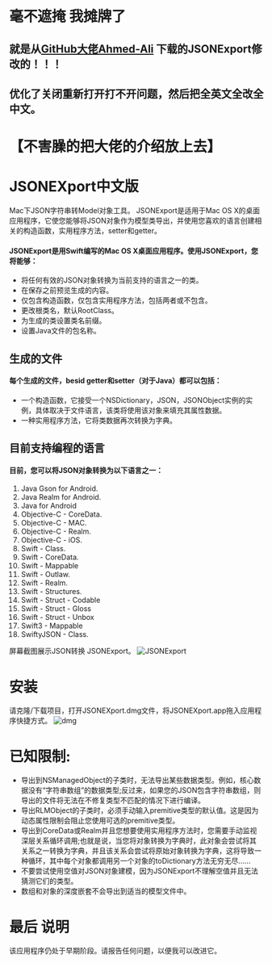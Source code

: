 # 毫不遮掩 我摊牌了
## 就是从[GitHub大佬Ahmed-Ali](https://github.com/Ahmed-Ali/JSONExport) 下载的JSONExport修改的！！！
## 优化了关闭重新打开打不开问题，然后把全英文全改全中文。

# 【不害臊的把大佬的介绍放上去】

# JSONEXport中文版

  Mac下JSON字符串转Model对象工具。
  JSONExport是适用于Mac OS X的桌面应用程序，它使您能够将JSON对象作为模型类导出，并使用您喜欢的语言创建相关的构造函数，实用程序方法，setter和getter。
  
#### JSONExport是用Swift编写的Mac OS X桌面应用程序。使用JSONExport，您将能够：

  * 将任何有效的JSON对象转换为当前支持的语言之一的类。
  * 在保存之前预览生成的内容。
  * 仅包含构造函数，仅包含实用程序方法，包括两者或不包含。
  * 更改根类名，默认RootClass。
  * 为生成的类设置类名前缀。
  * 设置Java文件的包名称。
  
## 生成的文件

#### 每个生成的文件，besid getter和setter（对于Java）都可以包括：

  * 一个构造函数，它接受一个NSDictionary，JSON，JSONObject实例的实例，具体取决于文件语言，该类将使用该对象来填充其属性数据。
  * 一种实用程序方法，它将类数据再次转换为字典。

## 目前支持编程的语言

#### 目前，您可以将JSON对象转换为以下语言之一：

1. Java Gson for Android.
2. Java Realm for Android.
3. Java for Android
4. Objective-C - CoreData.
5. Objective-C - MAC.
6. Objective-C - Realm.
7. Objective-C - iOS.
8. Swift - Class.
9. Swift - CoreData.
10. Swift - Mappable
11. Swift - Outlaw.
12. Swift - Realm.
13. Swift - Structures.
14. Swift - Struct - Codable
15. Swift - Struct - Gloss
16. Swift - Struct - Unbox
17. Swift3 - Mappable
18. SwiftyJSON - Class.

  屏幕截图展示JSON转换 JSONExport。
![JSONExport](https://github.com/JinlongLu-iOS/MyImage/blob/master/屏幕快照%202019-08-14%20下午4.56.34.png)

安装
========================
请克隆/下载项目，打开JSONEXport.dmg文件，将JSONEXport.app拖入应用程序快捷方式。
![dmg](https://github.com/JinlongLu-iOS/MyImage/blob/master/WX20190814-182820.png)

已知限制:
========================
* 导出到NSManagedObject的子类时，无法导出某些数据类型。例如，核心数据没有“字符串数组”的数据类型;反过来，如果您的JSON包含字符串数组，则导出的文件将无法在不修复类型不匹配的情况下进行编译。
* 导出RLMObject的子类时，必须手动输入premitive类型的默认值。这是因为动态属性限制会阻止您使用可选的premitive类型。
* 导出到CoreData或Realm并且您想要使用实用程序方法时，您需要手动监视深层关系循环调用;也就是说，当您将对象转换为字典时，此对象会尝试将其关系之一转换为字典，并且该关系会尝试将原始对象转换为字典，这将导致一种循环，其中每个对象都调用另一个对象的toDictionary方法无穷无尽......
* 不要尝试使用空值对JSON对象建模，因为JSONExport不理解空值并且无法猜测它们的类型。
* 数组和对象的深度嵌套不会导出到适当的模型文件中。



最后 说明
========================
该应用程序仍处于早期阶段。请报告任何问题，以便我可以改进它。






